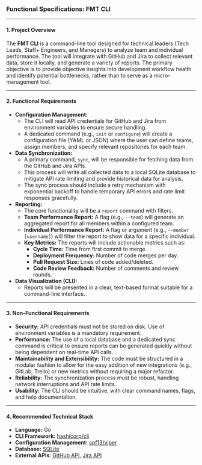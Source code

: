 ### Functional Specifications: FMT CLI

---

#### 1. Project Overview

The **FMT CLI** is a command-line tool designed for technical leaders (Tech Leads, Staff+ Engineers, and Managers) to analyze team and individual performance. The tool will integrate with GitHub and Jira to collect relevant data, store it locally, and generate a variety of reports. The primary objective is to provide objective insights into development workflow health and identify potential bottlenecks, rather than to serve as a micro-management tool.

---

#### 2. Functional Requirements

- **Configuration Management:**
  - The CLI will read API credentials for GitHub and Jira from environment variables to ensure secure handling.
  - A dedicated command (e.g., `init` or `configure`) will create a configuration file (YAML or JSON) where the user can define teams, assign members, and specify relevant repositories for each team.
- **Data Synchronization:**
  - A primary command, `sync`, will be responsible for fetching data from the GitHub and Jira APIs.
  - This process will write all collected data to a local SQLite database to mitigate API rate limiting and provide historical data for analysis.
  - The sync process should include a retry mechanism with exponential backoff to handle temporary API errors and rate limit responses gracefully.
- **Reporting:**
  - The core functionality will be a `report` command with filters.
  - **Team Performance Report:** A flag (e.g., `--team`) will generate an aggregated report for all members within a configured team.
  - **Individual Performance Report:** A flag or argument (e.g., `--member [username]`) will filter the report to show data for a specific individual.
  - **Key Metrics:** The reports will include actionable metrics such as:
    - **Cycle Time:** Time from first commit to merge.
    - **Deployment Frequency:** Number of code merges per day.
    - **Pull Request Size:** Lines of code added/deleted.
    - **Code Review Feedback:** Number of comments and review rounds.
- **Data Visualization (CLI):**
  - Reports will be presented in a clear, text-based format suitable for a command-line interface.

---

#### 3. Non-Functional Requirements

- **Security:** API credentials must not be stored on disk. Use of environment variables is a mandatory requirement.
- **Performance:** The use of a local database and a dedicated sync command is critical to ensure reports can be generated quickly without being dependent on real-time API calls.
- **Maintainability and Extensibility:** The code must be structured in a modular fashion to allow for the easy addition of new integrations (e.g., GitLab, Trello) or new metrics without requiring a major refactor.
- **Reliability:** The synchronization process must be robust, handling network interruptions and API rate limits.
- **Usability:** The CLI should be intuitive, with clear command names, flags, and help documentation.

---

#### 4. Recommended Technical Stack

- **Language:** Go
- **CLI Framework:** [hashicorp/cli](https://github.com/hashicorp/cli)
- **Configuration Management:** [spf13/viper](https://github.com/spf13/viper)
- **Database:** [SQLite](https://github.com/mattn/go-sqlite3)
- **External APIs**: [GitHub API](https://github.com/andygrunwald/go-jira), [Jira API](https://github.com/google/go-github)
